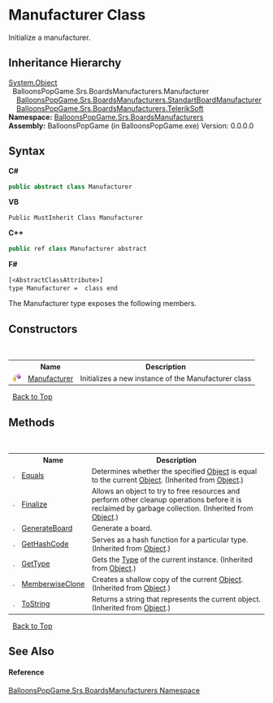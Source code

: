 # Manufacturer Class
 

Initialize a manufacturer.


## Inheritance Hierarchy
<a href="http://msdn2.microsoft.com/en-us/library/e5kfa45b" target="_blank">System.Object</a><br />&nbsp;&nbsp;BalloonsPopGame.Srs.BoardsManufacturers.Manufacturer<br />&nbsp;&nbsp;&nbsp;&nbsp;<a href="T_BalloonsPopGame_Srs_BoardsManufacturers_StandartBoardManufacturer">BalloonsPopGame.Srs.BoardsManufacturers.StandartBoardManufacturer</a><br />&nbsp;&nbsp;&nbsp;&nbsp;<a href="T_BalloonsPopGame_Srs_BoardsManufacturers_TelerikSoft">BalloonsPopGame.Srs.BoardsManufacturers.TelerikSoft</a><br />
**Namespace:**&nbsp;<a href="N_BalloonsPopGame_Srs_BoardsManufacturers">BalloonsPopGame.Srs.BoardsManufacturers</a><br />**Assembly:**&nbsp;BalloonsPopGame (in BalloonsPopGame.exe) Version: 0.0.0.0

## Syntax

**C#**<br />
``` C#
public abstract class Manufacturer
```

**VB**<br />
``` VB
Public MustInherit Class Manufacturer
```

**C++**<br />
``` C++
public ref class Manufacturer abstract
```

**F#**<br />
``` F#
[<AbstractClassAttribute>]
type Manufacturer =  class end
```

The Manufacturer type exposes the following members.


## Constructors
&nbsp;<table><tr><th></th><th>Name</th><th>Description</th></tr><tr><td>![Protected method](media/protmethod.gif "Protected method")</td><td><a href="M_BalloonsPopGame_Srs_BoardsManufacturers_Manufacturer__ctor">Manufacturer</a></td><td>
Initializes a new instance of the Manufacturer class</td></tr></table>&nbsp;
<a href="#manufacturer-class">Back to Top</a>

## Methods
&nbsp;<table><tr><th></th><th>Name</th><th>Description</th></tr><tr><td>![Public method](media/pubmethod.gif "Public method")</td><td><a href="http://msdn2.microsoft.com/en-us/library/bsc2ak47" target="_blank">Equals</a></td><td>
Determines whether the specified <a href="http://msdn2.microsoft.com/en-us/library/e5kfa45b" target="_blank">Object</a> is equal to the current <a href="http://msdn2.microsoft.com/en-us/library/e5kfa45b" target="_blank">Object</a>.
 (Inherited from <a href="http://msdn2.microsoft.com/en-us/library/e5kfa45b" target="_blank">Object</a>.)</td></tr><tr><td>![Protected method](media/protmethod.gif "Protected method")</td><td><a href="http://msdn2.microsoft.com/en-us/library/4k87zsw7" target="_blank">Finalize</a></td><td>
Allows an object to try to free resources and perform other cleanup operations before it is reclaimed by garbage collection.
 (Inherited from <a href="http://msdn2.microsoft.com/en-us/library/e5kfa45b" target="_blank">Object</a>.)</td></tr><tr><td>![Public method](media/pubmethod.gif "Public method")</td><td><a href="M_BalloonsPopGame_Srs_BoardsManufacturers_Manufacturer_GenerateBoard">GenerateBoard</a></td><td>
Generate a board.</td></tr><tr><td>![Public method](media/pubmethod.gif "Public method")</td><td><a href="http://msdn2.microsoft.com/en-us/library/zdee4b3y" target="_blank">GetHashCode</a></td><td>
Serves as a hash function for a particular type.
 (Inherited from <a href="http://msdn2.microsoft.com/en-us/library/e5kfa45b" target="_blank">Object</a>.)</td></tr><tr><td>![Public method](media/pubmethod.gif "Public method")</td><td><a href="http://msdn2.microsoft.com/en-us/library/dfwy45w9" target="_blank">GetType</a></td><td>
Gets the <a href="http://msdn2.microsoft.com/en-us/library/42892f65" target="_blank">Type</a> of the current instance.
 (Inherited from <a href="http://msdn2.microsoft.com/en-us/library/e5kfa45b" target="_blank">Object</a>.)</td></tr><tr><td>![Protected method](media/protmethod.gif "Protected method")</td><td><a href="http://msdn2.microsoft.com/en-us/library/57ctke0a" target="_blank">MemberwiseClone</a></td><td>
Creates a shallow copy of the current <a href="http://msdn2.microsoft.com/en-us/library/e5kfa45b" target="_blank">Object</a>.
 (Inherited from <a href="http://msdn2.microsoft.com/en-us/library/e5kfa45b" target="_blank">Object</a>.)</td></tr><tr><td>![Public method](media/pubmethod.gif "Public method")</td><td><a href="http://msdn2.microsoft.com/en-us/library/7bxwbwt2" target="_blank">ToString</a></td><td>
Returns a string that represents the current object.
 (Inherited from <a href="http://msdn2.microsoft.com/en-us/library/e5kfa45b" target="_blank">Object</a>.)</td></tr></table>&nbsp;
<a href="#manufacturer-class">Back to Top</a>

## See Also


#### Reference
<a href="N_BalloonsPopGame_Srs_BoardsManufacturers">BalloonsPopGame.Srs.BoardsManufacturers Namespace</a><br />